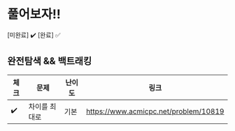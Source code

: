 # 풀어보자!!
[미완료] :heavy_check_mark:
[완료] :white_check_mark:

## 완전탐색 && 백트래킹
| 체크 | 문제      | 난이도  | 링크                              |
|--|---------|------|---------------------------------------|
| :heavy_check_mark:| 차이를 최대로 | 기본   | https://www.acmicpc.net/problem/10819 |
